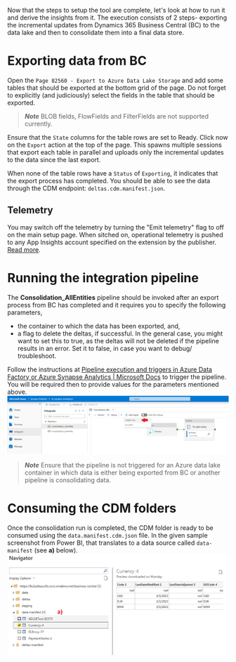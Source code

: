 Now that the steps to setup the tool are complete, let's look at how to run it and derive the insights from it. The execution consists of 2 steps- exporting the incremental updates from Dynamics 365 Business Central (BC) to the data lake and then to consolidate them into a final data store.

# Exporting data from BC
Open the `Page 82560 - Export to Azure Data Lake Storage` and add some tables that should be exported at the bottom grid of the page. Do not forget to explicitly (and judiciously) select the fields in the table that should be exported.

> **<em>Note</em>** BLOB fields, FlowFields and FilterFields are not supported currently.

Ensure that the `State` columns for the table rows are set to Ready. Click now on the `Export` action at the top of the page. This spawns multiple sessions that export each table in parallel and uploads only the incremental updates to the data since the last export. 

When none of the table rows have a `Status` of `Exporting`, it indicates that the export process has completed. You should be able to see the data through the CDM endpoint: `deltas.cdm.manifest.json`.

## Telemetry
You may switch off the telemetry by turning the "Emit telemetry" flag to off on the main setup page. When sitched on, operational telemetry is pushed to any App Insights account specified on the extension by the publisher. [Read more](https://docs.microsoft.com/en-us/dynamics365/business-central/dev-itpro/administration/telemetry-overview).

# Running the integration pipeline
The **Consolidation_AllEntities** pipeline should be invoked after an export process from BC has completed and it requires you to specify the following parameters,
- the container to which the data has been exported, and,
- a flag to delete the deltas, if successful. In the general case, you might want to set this to true, as the deltas will not be deleted if the pipeline results in an error. Set it to false, in case you want to debug/ troubleshoot.

Follow the instructions at [Pipeline execution and triggers in Azure Data Factory or Azure Synapse Analytics | Microsoft Docs](https://docs.microsoft.com/en-us/azure/data-factory/concepts-pipeline-execution-triggers) to trigger the pipeline. You will be required then to provide values for the parameters mentioned above.
![Trigger pipeline run](/.assets/synapseTriggerNow.png)

> **<em>Note</em>** Ensure that the pipeline is not triggered for an Azure data lake container in which data is either being exported from BC or another pipeline is consolidating data.

# Consuming the CDM folders
Once the consolidation run is completed, the CDM folder is ready to be consumed using the `data.manifest.cdm.json` file. In the given sample screenshot from Power BI, that translates to a data source called `data-manifest` (see **a)** below). 
![Sample Power BI](/.assets/powerBI.png)